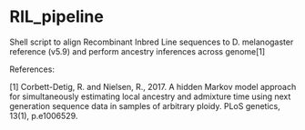 # RIL_pipeline

Shell script to align Recombinant Inbred Line sequences to D. melanogaster reference (v5.9) and perform ancestry inferences across genome[1]


References:

[1] Corbett-Detig, R. and Nielsen, R., 2017. A hidden Markov model approach for simultaneously estimating
local ancestry and admixture time using next generation sequence data in samples of arbitrary
ploidy. PLoS genetics, 13(1), p.e1006529.
